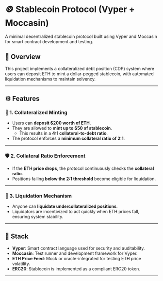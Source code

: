 # 🪙 Stablecoin Protocol (Vyper + Moccasin)

A minimal decentralized stablecoin protocol built using Vyper and Moccasin for smart contract development and testing.

## 📖 Overview

This project implements a collateralized debt position (CDP) system where users can deposit ETH to mint a dollar-pegged stablecoin, with automated liquidation mechanisms to maintain solvency.

---

## ⚙️ Features

### 🏦 1. Collateralized Minting
- Users can **deposit $200 worth of ETH**.
- They are allowed to **mint up to $50 of stablecoin**.
  - This results in a **4:1 collateral-to-debt ratio**.
- The protocol enforces a **minimum collateral ratio of 2:1**.

---

### 🛡 2. Collateral Ratio Enforcement
- If the **ETH price drops**, the protocol continuously checks the **collateral ratio**.
- Positions falling **below the 2:1 threshold** become eligible for liquidation.

---

### 🔨 3. Liquidation Mechanism
- Anyone can **liquidate undercollateralized positions**.
- Liquidators are incentivized to act quickly when ETH prices fall, ensuring system stability.

---

## 🧪 Stack

- **Vyper**: Smart contract language used for security and auditability.
- **Moccasin**: Test runner and development framework for Vyper.
- **ETH Price Feed**: Mock or oracle-integrated for testing ETH price volatility.
- **ERC20**: Stablecoin is implemented as a compliant ERC20 token.

---